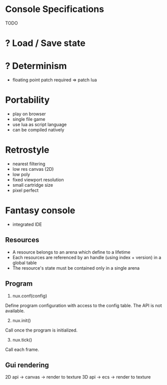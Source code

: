 # Console Specifications

TODO

# ? Load / Save state
# ? Determinism
- floating point patch required => patch lua
# Portability
- play on browser
- single file game
- use lua as script language
- can be compiled natively
# Retrostyle
- nearest filtering
- low res canvas (2D)
- low poly
- fixed viewport resolution
- small cartridge size
- pixel perfect
# Fantasy console
- integrated IDE

## Resources

- A resource belongs to an arena which define to a lifetime
- Each resources are referenced by an handle (using index + version) in a global table
- The resource's state must be contained only in a single arena

## Program

1) nux.conf(config)

Define program configuration with access to the config table. The API is
not available.

2) nux.init()

Call once the program is initialized.

3) nux.tick()

Call each frame.

## Gui rendering

2D api -> canvas -> render to texture
3D api -> ecs    -> render to texture
